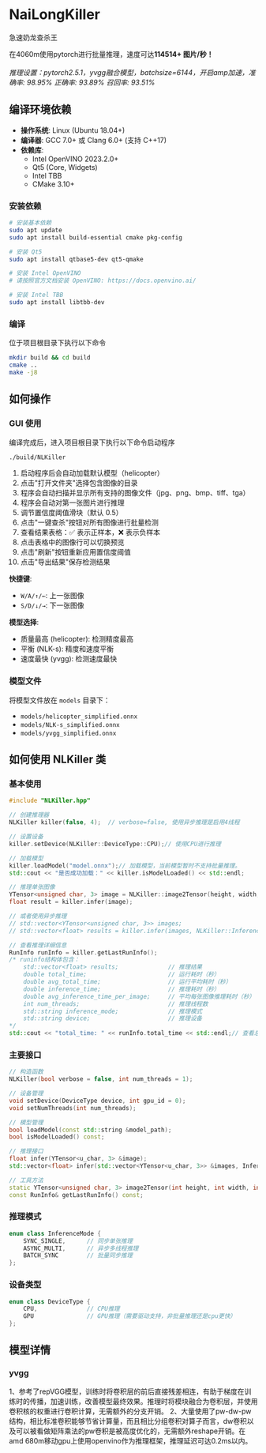 # NaiLongKiller

急速奶龙查杀王

在4060m使用pytorch进行批量推理，速度可达**114514+ 图片/秒！**</br></br>
*推理设置：pytorch2.5.1，yvgg融合模型，batchsize=6144，开启amp加速，准确率: 98.95% 正确率: 93.89% 召回率: 93.51%*

## 编译环境依赖

- **操作系统**: Linux (Ubuntu 18.04+)
- **编译器**: GCC 7.0+ 或 Clang 6.0+ (支持 C++17)
- **依赖库**:
  - Intel OpenVINO 2023.2.0+
  - Qt5 (Core, Widgets)
  - Intel TBB
  - CMake 3.10+

### 安装依赖

```bash
# 安装基本依赖
sudo apt update
sudo apt install build-essential cmake pkg-config

# 安装 Qt5
sudo apt install qtbase5-dev qt5-qmake

# 安装 Intel OpenVINO
# 请按照官方文档安装 OpenVINO: https://docs.openvino.ai/

# 安装 Intel TBB
sudo apt install libtbb-dev
```

### 编译
位于项目根目录下执行以下命令
```bash
mkdir build && cd build
cmake ..
make -j8
```

## 如何操作

### GUI 使用
编译完成后，进入项目根目录下执行以下命令启动程序
```bash
./build/NLKiller
```

1. 启动程序后会自动加载默认模型（helicopter）
2. 点击"打开文件夹"选择包含图像的目录
3. 程序会自动扫描并显示所有支持的图像文件（jpg、png、bmp、tiff、tga）
4. 程序会自动对第一张图片进行推理
5. 调节置信度阈值滑块（默认 0.5）
6. 点击"一键查杀"按钮对所有图像进行批量检测
7. 查看结果表格：✅ 表示正样本，❌ 表示负样本
8. 点击表格中的图像行可以切换预览
9. 点击"刷新"按钮重新应用置信度阈值
10. 点击"导出结果"保存检测结果

**快捷键**: 
- `W/A/↑/←`: 上一张图像
- `S/D/↓/→`: 下一张图像

**模型选择**:
- 质量最高 (helicopter): 检测精度最高
- 平衡 (NLK-s): 精度和速度平衡
- 速度最快 (yvgg): 检测速度最快

### 模型文件

将模型文件放在 `models` 目录下：
- `models/helicopter_simplified.onnx`
- `models/NLK-s_simplified.onnx` 
- `models/yvgg_simplified.onnx`

## 如何使用 NLKiller 类

### 基本使用

```cpp
#include "NLKiller.hpp"

// 创建推理器
NLKiller killer(false, 4);  // verbose=false, 使用异步推理是启用4线程

// 设置设备
killer.setDevice(NLKiller::DeviceType::CPU);// 使用CPU进行推理

// 加载模型
killer.loadModel("model.onnx");// 加载模型，当前模型暂时不支持批量推理。
std::cout << "是否成功加载：" << killer.isModelLoaded() << std::endl;

// 推理单张图像
YTensor<unsigned char, 3> image = NLKiller::image2Tensor(height, width, channels, data);
float result = killer.infer(image);

// 或者使用异步推理
// std::vector<YTensor<unsigned char, 3>> images;
// std::vector<float> results = killer.infer(images, NLKiller::InferenceMode::ASYNC_MULTI);

// 查看推理详细信息
RunInfo runInfo = killer.getLastRunInfo();
/* runinfo结构体包含：
    std::vector<float> results;              // 推理结果
    double total_time;                       // 运行耗时（秒）
    double avg_total_time;                   // 运行平均耗时（秒）
    double inference_time;                   // 推理耗时（秒）
    double avg_inference_time_per_image;     // 平均每张图像推理耗时（秒）
    int num_threads;                         // 推理线程数
    std::string inference_mode;              // 推理模式
    std::string device;                      // 推理设备
*/
std::cout << "total_time: " << runInfo.total_time << std::endl;// 查看总耗时（秒）
```

### 主要接口

```cpp
// 构造函数
NLKiller(bool verbose = false, int num_threads = 1);

// 设备管理
void setDevice(DeviceType device, int gpu_id = 0);
void setNumThreads(int num_threads);

// 模型管理
bool loadModel(const std::string &model_path);
bool isModelLoaded() const;

// 推理接口
float infer(YTensor<u_char, 3> &image);
std::vector<float> infer(std::vector<YTensor<u_char, 3>> &images, InferenceMode mode);

// 工具方法
static YTensor<unsigned char, 3> image2Tensor(int height, int width, int channels, const u_char *data);
const RunInfo& getLastRunInfo() const;
```

### 推理模式

```cpp
enum class InferenceMode {
    SYNC_SINGLE,      // 同步单张推理
    ASYNC_MULTI,      // 异步多线程推理  
    BATCH_SYNC        // 批量同步推理
};
```

### 设备类型

```cpp
enum class DeviceType {
    CPU,              // CPU推理
    GPU               // GPU推理（需要驱动支持，非批量推理还是cpu更快）
};
```
## 模型详情
### yvgg
1、参考了repVGG模型，训练时将卷积层的前后直接残差相连，有助于梯度在训练时的传播，加速训练，改善模型最终效果。推理时将模块融合为卷积层，并使用卷积核的权重进行卷积计算，无需额外的分支开销。
2、大量使用了pw-dw-pw结构，相比标准卷积能够节省计算量，而且相比分组卷积对算子而言，dw卷积以及可以被看做矩阵乘法的pw卷积是被高度优化的，无需额外reshape开销。在amd 680m移动gpu上使用openvino作为推理框架，推理延迟可达0.2ms以内。